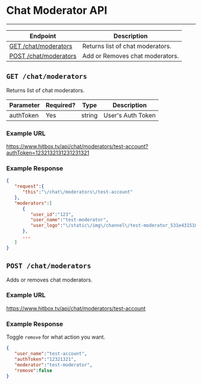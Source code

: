# Chat Moderator API
***


| Endpoint | Description |
| ---- | --------------- |
| [GET /chat/moderators](/chat/moderators.md#get-chatmoderators) | Returns list of chat moderators. |
| [POST /chat/moderators](/chat/moderators.md#post-chatmoderators) | Add or Removes chat moderators. |

## `GET /chat/moderators`

Returns list of chat moderators.

| Parameter | Required? | Type | Description |
| --- | --- | --- | --- |
| authToken | Yes | string | User's Auth Token |

### Example URL

https://www.hitbox.tv/api/chat/moderators/test-account?authToken=1232132131231231321

### Example Response 

```json
{
   "request":{
      "this":"\/chat\/moderators\/test-account"
   },
   "moderators":[
      {
         "user_id":"123",
         "user_name":"test-moderator",
         "user_logo":"\/static\/img\/channel\/test-moderator_531e431518a7_large.png"
      },
      ...
   ]
}
```

## `POST /chat/moderators`

Adds or removes chat moderators.

### Example URL

https://www.hitbox.tv/api/chat/moderators/test-account

### Example Response 

Toggle `remove` for what action you want.
```json
{
   "user_name":"test-account",
   "authToken":"12321321",
   "moderator":"test-moderator",
   "remove":false
}
```
